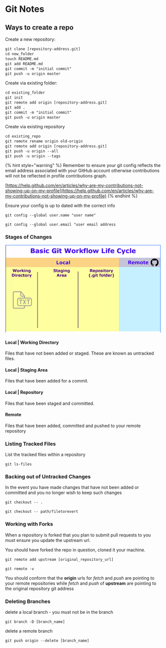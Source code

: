 # Git Notes

## Ways to create a repo

Create a new repository:

```
git clone [repository-address.git]
cd new_folder
touch README.md
git add README.md
git commit -m "initial commit"
git push -u origin master

```

Create via existing folder:

```
cd existing_folder
git init
git remote add origin [repository-address.git]
git add .
git commit -m "initial commit"
git push -u origin master
```

Create via existing repository

```text
cd existing_repo
git remote rename origin old-origin
git remote add origin [repository-address.git]
git push -u origin --all
git push -u origin --tags
```

{% hint style="warning" %}
Remember to ensure your git config reflects the email address associated with your GitHub account otherwise contributions will not be reflected in profile contributions graph.

[https://help.github.com/en/articles/why-are-my-contributions-not-showing-up-on-my-profile](https://help.github.com/en/articles/why-are-my-contributions-not-showing-up-on-my-profile)
{% endhint %}

Ensure your config is up to dated with the correct info

```text
git config --global user.name "user name"
```

```text
git config --global user.email "user email address
```

### Stages of Changes

![Git workflow cycle](../.gitbook/assets/screen-shot-2019-03-28-at-10.06.33-pm.png)

#### Local \| Working Directory

Files that have not been added or staged. These are known as untracked files.

#### Local \| Staging Area

Files that have been added for a commit.

#### Local \| Repository

Files that have been staged and committed.

#### Remote

Files that have been added, committed and pushed to your remote repository

### Listing Tracked Files

List the tracked files within a repository

```text
git ls-files
```

### Backing out of Untracked Changes

In the event you have made changes that have not been added or committed and you no longer wish to keep such changes

```text
git checkout -- .
```

```text
git checkout -- path/filetorevert
```

### Working with Forks

When a repository is forked that you plan to submit pull requests to you must ensure you update the upstream url.

You should have forked the repo in question, cloned it your machine. 

```text
git remote add upstream [original_repository_url]
```

```text
git remote -v
```

You should conform that the **origin** urls for _fetch_ and _push_ are pointing to your remote repositories while _fetch_ and _push_ of **upstream** are pointing to the original repository git address

### Deleting Branches

delete a local branch - you must not be in the branch

```text
git branch -D [branch_name]
```

delete a remote branch

```text
git push origin --delete [branch_name]
```

